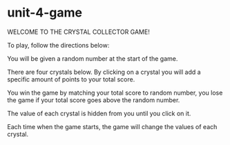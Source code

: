 # unit-4-game

WELCOME TO THE CRYSTAL COLLECTOR GAME!

To play, follow the directions below:

You will be given a random number at the start of the game.

There are four crystals below. By clicking on a crystal you will add a specific amount of points to your total score.

You win the game by matching your total score to random number, you lose the game if your total score goes above the random
number.

The value of each crystal is hidden from you until you click on it.

Each time when the game starts, the game will change the values of each crystal.
